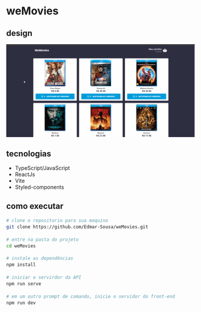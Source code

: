 # weMovies

## design
![gif](https://github.com/Edmar-Sousa/weMovies/blob/master/github/readme.gif)

## tecnologias
- TypeScript/JavaScript
- ReactJs
- Vite
- Styled-components


## como executar
```bash
# clone o repositorio para sua maquina
git clone https://github.com/Edmar-Sousa/weMovies.git

# entre na pasta do projeto
cd weMovies

# instale as dependências
npm install

# iniciar o servirdor da API
npm run serve

# em um outro prompt de comando, inicie o servidor do front-end
npm run dev

```
